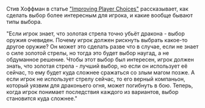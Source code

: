 Стив Хоффман в статье ["Improving Player Choices"](https://www.gamedeveloper.com/design/improving-player-choices) рассказывает, как сделать выбор более интересным для игрока, и какие вообще бывают типы выбора.

"Если игрок знает, что золотая стрела точно убьёт дракона - выбор оружия очевиден. Почему игрок должен рискнуть выбрать какое-то другое оружие? Он может это сделать разве что в случае, если не знает о силе золотой стрелы, но тогда это будет выбор наугад, а не обдуманное решение. Чтобы этот выбор был интересен, игрок должен знать, что золотая стрела - лучший выбор, но если он использует её сейчас, то ему будет куда сложнее сражаться со злым магом позже. А если игрок не использует стрелу сейчас, то его верный компаньон, который уязвим для драконьего огня, может погибнуть в бою. Теперь, когда игрок понимает последствия каждого из вариантов, выбор становится куда сложнее."

